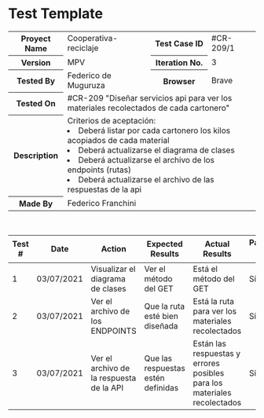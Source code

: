 # Test Template

<table style= "width: 100%">
  <tr>
    <th> Proyect Name </th>
    <td> Cooperativa-reciclaje</td>
    <th> Test Case ID </th>
    <td> #CR-209/1 </td>
  </tr>
  <tr>
    <th> Version </th>
    <td> MPV </td>
    <th> Iteration No. </th>
    <td> 3 </td>
  </tr>
   <tr>
    <th> Tested By </th>
    <td> Federico de Muguruza </td>
    <th> Browser </th>
    <td> Brave </td>
  </tr>
  <tr>
    <th colspan="1"> Tested On </th> 
    <td colspan="3"> #CR-209 "Diseñar servicios api para ver los materiales recolectados de cada cartonero"</td>
  </tr>
   <tr>
    <th colspan="1"> Description </th>
    <td colspan="3"> Criterios de aceptación:
        <li> Deberá listar por cada cartonero los kilos acopiados de cada material 
        <li> Deberá actualizarse el diagrama de clases
        <li> Deberá actualizarse el archivo de los endpoints (rutas)
        <li> Deberá actualizarse el archivo de las respuestas de la api 
    </td> 
  </tr>
   <tr>
    <th colspan="1"> Made By </th>
    <td colspan="3"> Federico Franchini </td>
  </tr>
</table>

<br>

|Test # | Date | Action | Expected Results | Actual Results | Pass :question: |
| ---   | ---  | ---    | ---              |   ---          | ---   |
| 1 | 03/07/2021 | Visualizar el diagrama de clases | Ver el método del GET | Está el método del GET | Sí |
| 2 | 03/07/2021 | Ver el archivo de los ENDPOINTS | Que la ruta esté bien diseñada | Está la ruta para ver los materiales recolectados | Sí |
| 3 | 03/07/2021 | Ver el archivo de la respuesta de la API | Que las respuestas estén definidas | Están las respuestas y errores posibles para los materiales recolectados | Sí |
